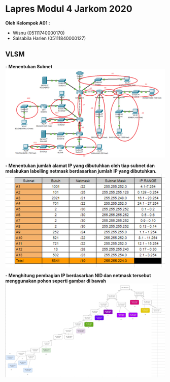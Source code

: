 #  Lapres Modul 4 Jarkom 2020

**Oleh Kelompok A01 :**
- Wisnu (05111740000170)
- Salsabila Harlen (05111840000127)

## VLSM
**- Menentukan Subnet**
![Alt Text](/img/Subnet.png)


**- Menentukan jumlah alamat IP yang dibutuhkan oleh tiap subnet dan melakukan labelling netmask berdasarkan jumlah IP yang dibutuhkan.**
![Alt Text](/img/hasilsubnetting.png)


**- Menghitung pembagian IP berdasarkan NID dan netmask tersebut menggunakan pohon seperti gambar di bawah**
![Alt Text](/img/treevlsm.png)
